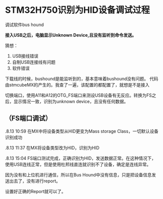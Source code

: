 # STM32H750识别为HID设备调试过程

调试软件bus hound

**接入USB之后，电脑显示Unknown Device,且没有监听到命令发送。**

猜想：

1. USB接线错误
2. 自制USB连接线有问题
3. 软件错误

下载线的时候，bushound是能监听到的，基本意味着bushound没有问题。
代码由stmcubeMX的产生的。我查了一遍，该配置的都配置了，就想是不是接入

切换端口，使用A11和A12的OTG_FS端口来测设USB设备有无反应。转换为FS之后，显示情况一致，识别为unknown device，且没有任何数据。

## （FS端口调试）

.8.13	10:59 在MX中将设备类型从HID更变为Mass storage Class，一切默认设备识别成功

.8.13	11:37 在MX将设备类型改为HID，识别为HID

.8.13	15:04 FS端口测试完成，正确识别为HID，发送数据正常。在这种情况下，使用USB连线正常，但是使用杜邦线直连就识别不了设备，确定是连线异常。



因为没有和上位机进行通信，所以在Bus Hound中没有信息，只是把设备信息发送出去了，没有进行report。

设置好正确的Report就可以了。